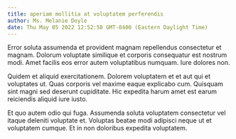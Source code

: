 ```yaml
---
title: aperiam mollitia at voluptatem perferendis
author: Ms. Melanie Doyle
date: Thu May 05 2022 12:52:50 GMT-0400 (Eastern Daylight Time)
---
```

Error soluta assumenda et provident magnam repellendus consectetur et magnam. Dolorum voluptate similique et corporis consequatur est nostrum modi. Amet facilis eos error autem voluptatibus numquam. Iure dolores non.

 Quidem et aliquid exercitationem. Dolorem voluptatem et et aut qui et voluptates ut. Quas corporis vel maxime eaque explicabo cum. Quisquam sint magni sed deserunt cupiditate. Hic expedita harum amet est earum reiciendis aliquid iure iusto.

 Et quo autem odio qui fuga. Assumenda soluta voluptatem consectetur vel itaque deleniti voluptate et. Voluptas beatae modi adipisci neque ut et voluptatem cumque. Et in non doloribus expedita voluptatem.